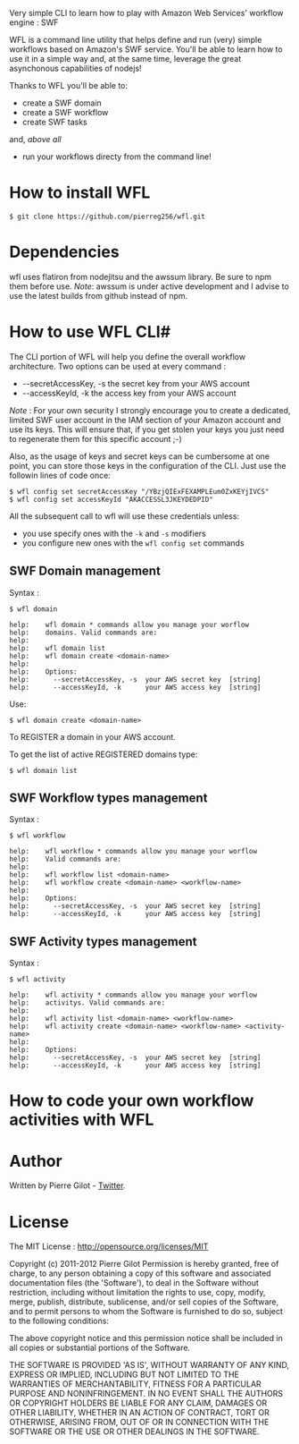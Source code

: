 Very simple CLI to learn how to play with Amazon Web Services' workflow engine : SWF

WFL is a command line utility that helps define and run (very) simple workflows based on Amazon's SWF service. 
You'll be able to learn how to use it in a simple way and, at the same time, leverage the great asynchonous capabilities
of nodejs!

Thanks to WFL you'll be able to:
* create a SWF domain
* create a SWF workflow
* create SWF tasks

and, *above all*
* run your workflows directy from the command line!

# How to install WFL #

    $ git clone https://github.com/pierreg256/wfl.git

# Dependencies #
wfl uses flatiron from nodejitsu and the awssum library. Be sure to npm them before use.
*Note*: awssum is under active development and I advise to use the latest builds from github instead of npm.

# How to use WFL CLI#
The CLI portion of WFL will help you define the overall workflow architecture. Two options can be used at every command :
* --secretAccessKey, -s  the secret key from your AWS account
* --accessKeyId, -k      the access key from your AWS account

*Note* : For your own security I strongly encourage you to create a dedicated, limited SWF user account in the IAM section of your Amazon account and use its keys.
This will ensure that, if you get stolen your keys you just need to regenerate them for this specific account ;-)

Also, as the usage of keys and secret keys can be cumbersome at one point, you can store those keys in the configuration of the CLI.
Just use the followin lines of code once:

    $ wfl config set secretAccessKey "/YBzjQIExFEXAMPLEum0ZxKEYjIVCS"
    $ wfl config set accessKeyId "AKACCESSL3JKEYDEDPID"
    
All the subsequent call to wfl will use these credentials unless:
* you use specify ones with the ```-k``` and ```-s``` modifiers
* you configure new ones with the ```wfl config set``` commands

## SWF Domain management
Syntax : 

    $ wfl domain
    
    help:    wfl domain * commands allow you manage your worflow
    help:    domains. Valid commands are:
    help:    
    help:    wfl domain list
    help:    wfl domain create <domain-name>
    help:    
    help:    Options:
    help:      --secretAccessKey, -s  your AWS secret key  [string]
    help:      --accessKeyId, -k      your AWS access key  [string]

Use:

    $ wfl domain create <domain-name>
    
To REGISTER a domain in your AWS account.

To get the list of active REGISTERED domains type:

    $ wfl domain list 


## SWF Workflow types management
Syntax :

    $ wfl workflow
    
    help:    wfl workflow * commands allow you manage your worflow
    help:    Valid commands are:
    help:    
    help:    wfl workflow list <domain-name>
    help:    wfl workflow create <domain-name> <workflow-name>
    help:    
    help:    Options:
    help:      --secretAccessKey, -s  your AWS secret key  [string]
    help:      --accessKeyId, -k      your AWS access key  [string]

## SWF Activity types management
Syntax :

    $ wfl activity
    
    help:    wfl activity * commands allow you manage your worflow
    help:    activitys. Valid commands are:
    help:    
    help:    wfl activity list <domain-name> <workflow-name>
    help:    wfl activity create <domain-name> <workflow-name> <activity-name>
    help:    
    help:    Options:
    help:      --secretAccessKey, -s  your AWS secret key  [string]
    help:      --accessKeyId, -k      your AWS access key  [string]


# How to code your own workflow activities with WFL

# Author #

Written by Pierre Gilot - [Twitter](https://twitter.com/pierreg256).

# License #

The MIT License : http://opensource.org/licenses/MIT

Copyright (c) 2011-2012 Pierre Gilot
Permission is hereby granted, free of charge, to any person obtaining a copy of this software and associated
documentation files (the 'Software'), to deal in the Software without restriction, including without limitation the
rights to use, copy, modify, merge, publish, distribute, sublicense, and/or sell copies of the Software, and to permit
persons to whom the Software is furnished to do so, subject to the following conditions:

The above copyright notice and this permission notice shall be included in all copies or substantial portions of the
Software.

THE SOFTWARE IS PROVIDED 'AS IS', WITHOUT WARRANTY OF ANY KIND, EXPRESS OR IMPLIED, INCLUDING BUT NOT LIMITED TO THE
WARRANTIES OF MERCHANTABILITY, FITNESS FOR A PARTICULAR PURPOSE AND NONINFRINGEMENT. IN NO EVENT SHALL THE AUTHORS OR
COPYRIGHT HOLDERS BE LIABLE FOR ANY CLAIM, DAMAGES OR OTHER LIABILITY, WHETHER IN AN ACTION OF CONTRACT, TORT OR
OTHERWISE, ARISING FROM, OUT OF OR IN CONNECTION WITH THE SOFTWARE OR THE USE OR OTHER DEALINGS IN THE SOFTWARE.


